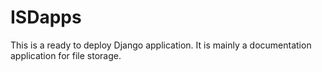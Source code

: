 # ISDapps
This is a ready to deploy Django application. It is mainly a documentation application for file storage.
